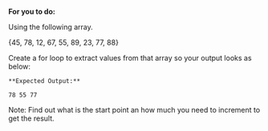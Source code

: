 **For you to do:**

Using the following array.

{45, 78, 12,  67, 55, 89, 23, 77, 88}

Create a for loop to extract values from that array
so your output looks as below:

```
**Expected Output:**
```

```
78 55 77
```


Note: Find out what is the start point an how much you need to increment to get the result.